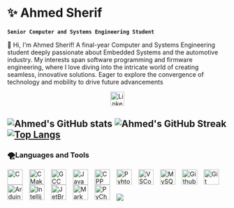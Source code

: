 # ✨ Ahmed Sherif 
**` Senior Computer and Systems Engineering Student  `**

👋 Hi, I'm Ahmed Sherif! A final-year Computer and Systems Engineering student deeply passionate about Embedded Systems and the automotive industry. My interests span software programming and firmware engineering, where I love diving into the intricate world of creating seamless, innovative solutions. Eager to explore the convergence of technology and mobility to drive future advancements

<!-- Social icons section -->
<p align="center">
  <a href="https://www.linkedin.com/in/ahmedsherif003"><img width="32px" alt="LinkedIn" title="LinkedIn" src="https://upload.wikimedia.org/wikipedia/commons/c/ca/LinkedIn_logo_initials.png"/></a>
</p> 

![Ahmed's GitHub stats](https://github-readme-stats.vercel.app/api?username=ahmedSherif-eng&show_icons=true&theme=transparent)
![Ahmed's GitHub Streak](https://github-readme-streak-stats.herokuapp.com/?user=ahmedSherif-eng&theme=transparent)
[![Top Langs](https://github-readme-stats.vercel.app/api/top-langs/?username=ahmedSherif-eng)](https://github.com/anuraghazra/github-readme-stats&layout=compact)
--- 


### 🌪Languages and Tools


<img align="left" alt="C" width="35px" style="padding-right:12px;" src="https://cdn.jsdelivr.net/gh/devicons/devicon/icons/c/c-original.svg"/>
<img align="left" alt="CMake" width="35px" style="padding-right:12px;" src="https://cdn.jsdelivr.net/gh/devicons/devicon/icons/cmake/cmake-original.svg"/>
<img align="left" alt="GCC" width="35px" style="padding-right:12px;" src="https://cdn.jsdelivr.net/gh/devicons/devicon/icons/gcc/gcc-original.svg"/>
<img align="left" alt="Java" width="35px" style="padding-right:12px;" src="https://cdn.jsdelivr.net/gh/devicons/devicon/icons/java/java-original.svg"/>
<img align="left" alt="CPP" width="35px" style="padding-right:12px;" src="https://cdn.jsdelivr.net/gh/devicons/devicon/icons/cplusplus/cplusplus-original.svg"/>
<img align="left" alt="Pyhton" width="35px" style="padding-right:12px;" src="https://cdn.jsdelivr.net/gh/devicons/devicon/icons/python/python-original.svg"/>
<img align="left" alt="VSCode" width="35px" style="padding-right:12px;" src="https://cdn.jsdelivr.net/gh/devicons/devicon/icons/vscode/vscode-original.svg"/>
<img align="left" alt="MySQL" width="35px" style="padding-right:12px;" src="https://cdn.jsdelivr.net/gh/devicons/devicon/icons/mysql/mysql-original.svg"/>
<img align="left" alt="Github" width="35px" style="padding-right:12px;" src="https://cdn.jsdelivr.net/gh/devicons/devicon/icons/github/github-original.svg"/>
<img align="left" alt="Git" width="35px" style="padding-right:10px;" src="https://cdn.jsdelivr.net/gh/devicons/devicon/icons/git/git-original.svg"/>
<img align="left" alt="Arduino" width="35px" style="padding-right:12px;" src="https://cdn.jsdelivr.net/gh/devicons/devicon/icons/arduino/arduino-original.svg"/>
<img align="left" alt="Intellij" width="35px" style="padding-right:12px;" src="https://cdn.jsdelivr.net/gh/devicons/devicon/icons/intellij/intellij-original.svg"/>
<img align="left" alt="JetBrains" width="35px" style="padding-right:12px;" src="https://cdn.jsdelivr.net/gh/devicons/devicon/icons/jetbrains/jetbrains-original.svg"/>
<img align="left" alt="MarkDown" width="35px" style="padding-right:12px;" src="https://cdn.jsdelivr.net/gh/devicons/devicon/icons/markdown/markdown-original.svg"/>
<img align="left" alt="PyCharm" width="35px" style="padding-right:12px;" src="https://cdn.jsdelivr.net/gh/devicons/devicon/icons/pycharm/pycharm-original.svg"/>  
<br>

#

![](https://komarev.com/ghpvc/?username=ahmedSherif-eng&base=1000&style=plastic)   




